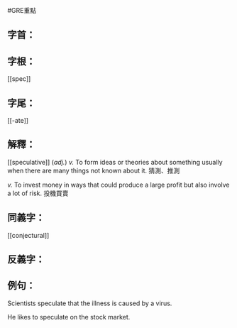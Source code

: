 #GRE重點 
## 字首：

## 字根：
[[spec]]

## 字尾：
[[-ate]]


## 解釋：
[[speculative]] (*adj.*)
*v.*
To form ideas or theories about something usually when there are many things not known about it.
猜測、推測

*v.*
To invest money in ways that could produce a large profit but also involve a lot of risk.
投機買賣

## 同義字：
[[conjectural]]

## 反義字：

## 例句：
Scientists speculate that the illness is caused by a virus.

He likes to speculate on the stock market.



